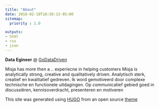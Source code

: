 ```yaml
---
title: "About"
date: 2018-02-10T18:56:13-05:00
sitemap:
  priority : 1.0

outputs:
- html
- rss
- json
---
```

**Data Egineer** @ [GoDataDriven](https://godatadriven.com)

Misja has more then a .. experiecne in helping customers 
Misja is analytically strong, creative and qualitatively driven.
Analytisch sterk, creatief en kwalitatief gedreven. Ik word gemotiveerd door complexe technische en functionele uitdagingen. Op communicatief gebied goed in discussiëren, kennisoverdracht, presenteren en motiveren

This site was generated using [HUGO](https://gohugo.io) from an open source [theme](https://github.com/eddiewebb/hugo-resume) 